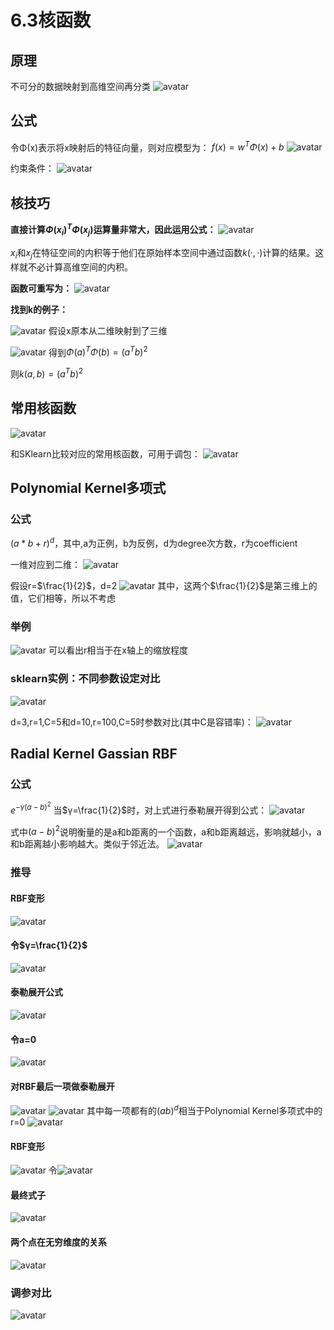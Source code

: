 # 6.3核函数

## 原理
不可分的数据映射到高维空间再分类
![avatar](\再分类.png)

## 公式
令Φ(x)表示将x映射后的特征向量，则对应模型为：
$f(x)=w^TΦ(x)+b$
![avatar](\对偶问题.png)

约束条件：
![avatar](\约束条件.png)

## 核技巧
**直接计算$Φ(x_i)^TΦ(x_j)$运算量非常大，因此运用公式：**
![avatar](\核技巧.png)

$x_i$和$x_j$在特征空间的内积等于他们在原始样本空间中通过函数$k(·,·)$计算的结果。这样就不必计算高维空间的内积。

**函数可重写为：**
![avatar](\重写函数.png)

**找到k的例子：**

![avatar](\例子.png)
假设x原本从二维映射到了三维

![avatar](\找到k.png)
得到$Φ(a)^TΦ(b)=(a^Tb)^2$

则$k(a,b)=(a^Tb)^2$

## 常用核函数
![avatar](\常用核函数.png)

和SKlearn比较对应的常用核函数，可用于调包：
![avatar](\common&#32;kernels.png)

## Polynomial Kernel多项式

### 公式
$(a*b+r)^d$，其中,a为正例，b为反例，d为degree次方数，r为coefficient

一维对应到二维：
![avatar](\Polynomial&#32;Kernel.png)

假设r=$\frac{1}{2}$，d=2
![avatar](\r=0.5d=2.png)
其中，这两个$\frac{1}{2}$是第三维上的值，它们相等，所以不考虑

### 举例
![avatar](\举例.png)
可以看出r相当于在x轴上的缩放程度


### sklearn实例：不同参数设定对比
![avatar](\原数据.png)

d=3,r=1,C=5和d=10,r=100,C=5时参数对比(其中C是容错率)：
![avatar](\不同参数对比.png)

## Radial Kernel Gassian RBF

### 公式
$e^{-γ(a-b)^2}$
当$γ=\frac{1}{2}$时，对上式进行泰勒展开得到公式：
![avatar](\泰勒展开.png)

式中$(a-b)^2$说明衡量的是a和b距离的一个函数，a和b距离越远，影响就越小，a和b距离越小影响越大。类似于邻近法。
![avatar](\ab距离影响.png)


### 推导

#### RBF变形

![avatar](\RBF变形.png)

#### 令$γ=\frac{1}{2}$
![avatar](\gamma等于0.5.png)

#### 泰勒展开公式
![avatar](\泰勒展开2.png)

#### 令a=0
![avatar](\令a=0.png)


#### 对RBF最后一项做泰勒展开
![avatar](\对RBF最后一项做泰勒展开.png)
![avatar](\r=0.png)
其中每一项都有的$(ab)^d$相当于Polynomial Kernel多项式中的r=0
![avatar](\e^ab.png)

#### RBF变形
![avatar](\RBF变形2.png)
令![avatar](\s.png)

#### 最终式子
![avatar](\最终式子.png)

#### 两个点在无穷维度的关系
![avatar](\两个点在无穷维度的关系.png)

### 调参对比
![avatar](\调参对比.png)